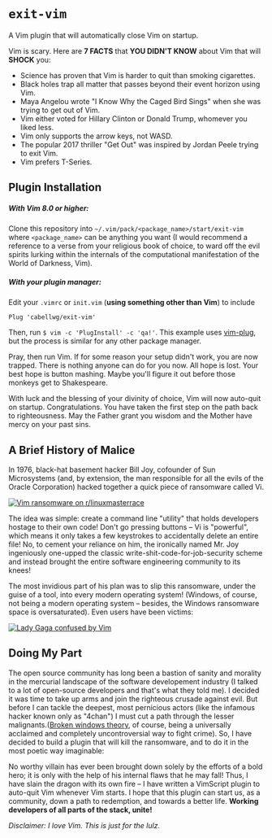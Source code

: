 # `exit-vim`

A Vim plugin that will automatically close Vim on startup.

Vim is scary. Here are **7 FACTS** that **YOU DIDN'T KNOW** about Vim that will **SHOCK** you:
 - Science has proven that Vim is harder to quit than smoking cigarettes.
 - Black holes trap all matter that passes beyond their event horizon using Vim.
 - Maya Angelou wrote "I Know Why the Caged Bird Sings" when she was trying to get out of Vim.
 - Vim either voted for Hillary Clinton or Donald Trump, whomever you liked less.
 - Vim only supports the arrow keys, not WASD.
 - The popular 2017 thriller "Get Out" was inspired by Jordan Peele trying to exit Vim.
 - Vim prefers T-Series.


## Plugin Installation

##### With Vim 8.0 or higher:
Clone this repository into `~/.vim/pack/<package_name>/start/exit-vim` where `<package_name>` can be anything you want (I would recommend a reference to a verse from your religious book of choice, to ward off the evil spirits lurking within the internals of the computational manifestation of the World of Darkness, Vim).

##### With your plugin manager:
Edit your `.vimrc` or `init.vim` (**using something other than Vim**) to
include

```viml
Plug 'cabellwg/exit-vim'
```

Then, run `$ vim -c 'PlugInstall' -c 'qa!'`. This example uses [vim-plug](https://github.com/junegunn/vim-plug), but the process is similar for any other package manager.

Pray, then run Vim. If for some reason your setup didn't work, you are now trapped. There is nothing anyone can do for you now. All hope is lost. Your best hope is button mashing. Maybe you'll figure it out before those monkeys get to Shakespeare.

With luck and the blessing of your divinity of choice, Vim will now auto-quit on startup. Congratulations. You have taken the first step on the path back to righteousness. May the Father grant you wisdom and the Mother have mercy on your past sins.


## A Brief History of Malice

In 1976, black-hat basement hacker Bill Joy, cofounder of Sun Microsystems (and, by extension, the man responsible for all the evils of the Oracle Corporation) hacked together a quick piece of ransomware called Vi.

[![Vim ransomware on r/linuxmasterrace](http://devhumor.com/content/uploads/images/June2018/vim.jpg)](https://www.reddit.com/r/linuxmasterrace/comments/8addaw/vim_ransomware/)

The idea was simple: create a command line "utility" that holds developers hostage to their own code! Don't go pressing buttons – Vi is "powerful", which means it only takes a few keystrokes to accidentally delete an entire file! No, to cement your reliance on him, the ironically named Mr. Joy ingeniously one-upped the classic write-shit-code-for-job-security scheme and instead brought the entire software engineering community to its knees!

The most invidious part of his plan was to slip this ransomware, under the guise of a tool, into every modern operating system! (Windows, of course, not being a modern operating system – besides, the Windows ransomware space is oversaturated). Even users have been victims:

[![Lady Gaga confused by Vim](https://i.redd.it/auqmgt4b8zm11.png)](https://twitter.com/iamdevloper/status/1041999624775626752)

## Doing My Part

The open source community has long been a bastion of sanity and morality in the mercurial landscape of the software developement industry (I talked to a lot of open-source developers and that's what they told me). I decided it was time to take up arms and join the righteous crusade against evil. But before I can tackle the deepest, most pernicious actors (like the infamous hacker known only as "4chan") I must cut a path through the lesser malignants.([Broken windows theory](https://slate.com/news-and-politics/2014/12/edward-banfield-the-racist-classist-origins-of-broken-windows-policing.html), of course, being a universally acclaimed and completely uncontroversial way to fight crime). So, I have decided to build a plugin that will kill the ransomware, and to do it in the most poetic way imaginable:

No worthy villain has ever been brought down solely by the efforts of a bold hero; it is only with the help of his internal flaws that he may fall! Thus, I have slain the dragon with its own fire – I have written a VimScript plugin to auto-quit Vim whenever Vim starts. I hope that this plugin can start us, as a community, down a path to redemption, and towards a better life.
**Working developers of all parts of the stack, unite!**



_Disclaimer: I love Vim. This is just for the lulz._
